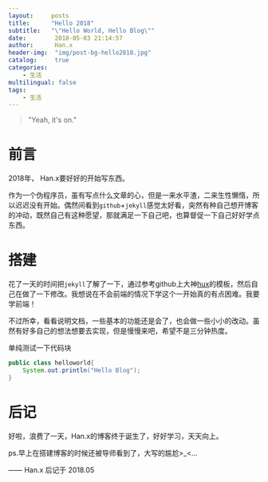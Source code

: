 ```yaml
---
layout:     posts
title:      "Hello 2018"
subtitle:   "\"Hello World, Hello Blog\""
date:        2018-05-03 21:14:57
author:      Han.x
header-img:  "img/post-bg-hello2018.jpg"
catalog:     true
categories: 
    - 生活
multilingual: false
tags:
    - 生活
---
```


<!-- * Content
{:toc} -->

> "Yeah, it's on."

# 前言

2018年， Han.x要好好的开始写东西。

作为一个伪程序员，虽有写点什么文章的心，但是一来水平渣，二来生性懒惰，所以迟迟没有开始。偶然间看到`github`+`jekyll`感觉太好看，突然有种自己想开博客的冲动，既然自己有这种愿望，那就满足一下自己吧，也算督促一下自己好好学点东西。

# 搭建

花了一天的时间把`jekyll`了解了一下，通过参考github上大神[hux](http://huxpro.coding.me)的模板，然后自己在做了一下修改。我想说在不会前端的情况下学这个一开始真的有点困难。我要学前端！

不过所幸，看看说明文档，一些基本的功能还是会了，也会做一些小小的改动。虽然有好多自己的想法想要去实现，但是慢慢来吧，希望不是三分钟热度。

单纯测试一下代码块
```java
public class helloworld{
    System.out.println("Hello Blog");
}
```

# 后记

好啦，浪费了一天，Han.x的博客终于诞生了，好好学习，天天向上。

ps.早上在搭建博客的时候还被导师看到了，大写的尴尬>_<...


—— Han.x 后记于 2018.05